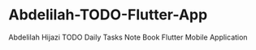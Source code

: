 # Abdelilah-TODO-Flutter-App
Abdelilah Hijazi TODO Daily Tasks Note Book Flutter Mobile Application
